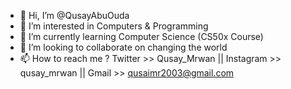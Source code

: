 - 👋 Hi, I’m @QusayAbuOuda
- 👀 I’m interested in Computers & Programming
- 🌱 I’m currently learning Computer Science (CS50x Course)
- 💞️ I’m looking to collaborate on changing the world
- 📫 How to reach me ? Twitter >> Qusay_Mrwan || Instagram >> qusay_mrwan || Gmail >> qusaimr2003@gmail.com

<!---
QusayAbuOuda/QusayAbuOuda is a ✨ special ✨ repository because its `README.md` (this file) appears on your GitHub profile.
You can click the Preview link to take a look at your changes.
--->

